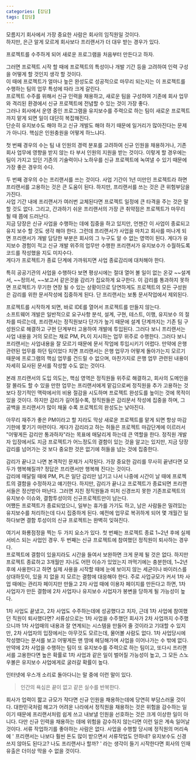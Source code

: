 ```yaml
---
categories: [잡담]
tags: [잡담]
---
```

모름지기 회사에서 가장 중요한 사람은 회사의 임직원일 것이다.  
하지만, 은근 알게 모르게 회사보다 프리랜서가 더 대우 받는 경우가 있다.

프로젝트를 수주하게 되어 새로운 프로그램을 처음부터 만든다고 하자.

그러면 프로젝트 시작 할 때에 프로젝트의 특성이나 개발 기간 등을 고려하여 인력 구성을 어떻게 할 것인지 생각 할 것이다.  
이 때에 프로젝트가 얼마나 높은 완성도로 성공적으로 마무리 되는지는 이 프로젝트를 수행하는 팀의 업무 특성에 따라 크게 갈린다.  
프로젝트 수주를 위해서 신규 인력을 채용하고, 새로운 팀을 구성하여 기존에 회사 업무와 격리된 환경에서 신규 프로젝트에 전념할 수 있는 것이 가장 좋다.  
그러나 회사에서 운영 중인 프로그램을 유지보수를 주력으로 하는 팀이 새로운 프로젝트 까지 맡게 되면 일이 대단히 복잡해진다.  
단순히 유지보수도 해야 하고 신규 개발도 해야 하기 때문에 일거리가 많아진다는 문제가 아니다. 핵심은 인원충원을 어떻게 하느냐다.

첫 번째 경우의 수는 팀 내 인원의 경력 분포를 고려하여 신규 인원을 채용하거나, 기존 회사 업무에 영향을 받지 않는 타 부서 인원의 지원을 받는 것이다. 이렇게 할 경우에는 팀이 가지고 있던 기존의 기술력이나 노하우를 신규 프로젝트에 녹여낼 수 있기 때문에 가장 좋은 경우의 수다.

두 번째 경우의 수는 프리랜서를 쓰는 것이다. 사업 기간이 1년 미만인 프로젝트라 하면 프리랜서를 고용하는 것은 큰 도움이 된다. 하지만, 프리랜서를 쓰는 것은 큰 위험부담을 가진다.  
사업 기간 내에 프리랜서가 여러번 교체된다면 프로젝트 일정에 큰 타격을 주는 것은 말 할 것도 없다. 그리고, 간과하기 쉬운 프리랜서의 가장 큰 취약점은 프로젝트가 마무리 될 때 쯤에 드러난다.  
지금 당장은 신규 사업을 수행하는 데에 집중을 하고 있지만, 언젠간 이 사업이 종료되고 유지 보수 할 것도 생각 해야 한다. 그런데 프리랜서가 사업을 마치고 회사를 떠나게 되면 프리랜서가 개발 담당한 부분은 회사의 그 누구도 알 수 없는 영역이 된다. 게다가 유지보수 경험이 적고 신규 개발 위주의 업무만 수행한 프리랜서가 유지보수가 수월하도록 코드를 작성했을 지도 미지수다.  
게다가 프로젝트가 종료 단계에 가까워지면 사업 종료감리에 대처해야 한다.

특히 공공기관의 사업을 수행하다 보면 평상시에는 절대 열어 볼 일이 없는 온갖 ~~설계서, ~~정의서, ~~보고서 같은것을 감리가 집요하게 요구한다. 이 감리를 통과하지 못하면 프로젝트가 무기한 연장 될 수 있는 상황이므로 당연하게도 프로젝트의 모든 구성원은 감리를 위한 문서작성에 집중하게 된다. 단 프리랜서는 보통 문서작업에서 제외된다.

프로젝트를 시작하게 되면, 바로 IDE를 열어서 프로젝트를 만들지 않는다.  
소프트웨어 개발은 일반적으로 요구사항 분석, 설계, 구현, 테스트, 이행, 유지보수 의 절차를 따르는데, 프리랜서는 정직원보다 단가가 높기 때문에 설계 단계까지는 기존 팀 구성원으로 해결하고 구현 단계부터 고용하여 개발에 투입된다. 그러다 보니 프리랜서는 사업 내용을 거의 모르는 채로 PM, PL이 지시하는 업무 위주로 수행한다. 그러다 보니 프리랜서는 사업내용을 잘 모르기 때문에 문서 작업에 투입시키기 어렵다. 만약에 은행 관련된 업무를 하던 팀이었다 치면 프리랜서는 은행 업무가 어떻게 돌아가는지 모르기 때문에 프로그램의 핵심 업무를 건드릴 수 없으며, 마찬가지로 은행 업무 관련된 내용이 자세히 묘사된 문서를 작성할 수도 없는 것이다.

본래 프리랜서의 도입 의도는, 핵심 영역은 정직원들 위주로 해결하고, 회사의 도메인을 잘 몰라도 할 수 있을 만한 업무는 프리랜서에게 맡김으로써 정직원을 추가 고용하는 것보다 장기적인 맥락에서의 비용 절감을 시도하며 프로젝트 완성도를 높이는 것에 목적이 있을 것이다. 하지만 감리가 길어질수록, 정직원들은 감리문서 작성에 집중을 하며, 그 공백을 프리랜서가 많이 채울 수록 프로젝트의 완성도는 낮아진다.

아무리 재주가 좋은 PM이라고 할 지라도 막상 새로운 프로젝트를 맡게 되면 항상 마감기한에 쫓기기 마련이다. 게다가 감리라고 하는 허들은 프로젝트 마감단계에 이르러서 "어떻게든 감리만 통과하자"라는 목표에 매달리게 하는데 큰 역할을 한다. 정직원 개발자 입장에서도 지금 프로젝트가 어느정도의 결함이 있는 것을 알고는 있지만, 지금 당장 감리를 넘어가는 것 보다 중요한 것은 없기에 허들을 넘는 것에 집중한다.

감리가 끝나고 나면 본격적인 문제가 시작된다. 가장 중요한 감리를 무사히 끝낸다면 모두가 행복해질까? 정답은 프리랜서만 행복해 진다는 것이다.  
감리에 매달릴 때에 PM, PL은 일단 감리만 넘기고 나서 나중에 시간이 날 때에 프로젝트의 결함을 수정하자고 얘기한다. 하지만, 감리가 끝나고 프로젝트가 종료되면 프리랜서들은 정산받아 떠난다. 그러면 지친 정직원들과 미처 신경쓰지 못한 기존프로젝트의 유지보수 이슈와, 결함투성이의 신규프로젝트만이 남는다.  
어쨌든 프로젝트가 종료되었으니, 일부는 휴가를 가기도 하고, 남은 사람들은 밀려있는 유지보수를 처리하는데 다시 집중하게 된다. 예전에 업무로 복귀하게 되어 몇 개월간 일 하다보면 결함 투성이의 신규 프로젝트는 완벽히 잊혀진다.

여기서 화룡점정을 찍는 두 가지 요소가 있다. 첫 번째는 프로젝트 종료 1~2년 후에 실제 서비스 되는 사업인 경우. 두 번째는 신규 프로젝트에 참여했던 정직원이 퇴사하는 경우다.  
프로젝트에 결함이 있을지라도 시간을 들여서 보완하면 크게 문제 될 것은 없다. 하지만 프로젝트 종료하고 3개월만 지나도 어떤 이슈가 있었는지 까먹기에는 충분한데, 1~2년 후에 사용한다고 하면 실제 사용을 시작할 때에 눈에 보이지 않는 세균이나 바이러스를 상대하듯이, 있을 지 없을 지 모르는 결함에 대응해야 한다. 주로 사업규모가 커서 1차 사업 때에는 관리자 페이지만 만들고 2차 사업 때에 이용자 페이지를 만든다고 하면, 1차 사업자가 만든 결함에 2차 사업자나 유지보수 사업자가 봉변을 당하게 될 가능성이 높다.

1차 사업도 끝냈고, 2차 사업도 수주하는데에 성공했다고 치자, 근데 1차 사업에 참여했던 직원이 퇴사했다면? 서류상으로는 1차 사업을 수주했던 회사가 2차 사업까지 수주했으니까 1차 사업때의 내용과 잘 연계되는 시스템을 만들어 줄 것이라고 기대할 수 있지만, 2차 사업자의 입장에서는 아무것도 모르는데, 물어볼 사람도 없다. 1차 사업당시에 작성했다는 문서를 보고 어떻게든 맨 땅에 헤딩해가며 사업을 이어나가는 수 밖에 없다. 만약에 2차 사업을 수행하는 팀이 또 유지보수를 주력으로 하는 팀이고, 또다시 프리랜서를 고용한다면 높은 확률로 1차 사업과 같은 일이 벌어질 가능성이 높고, 그 모든 스노우볼은 유지보수 사업에게로 굴러갈 확률이 높다.  

인터넷에 우스개 소리로 돌아다니는 말 중에 이런 말이 있다.

> 인간의 욕심은 끝이 없고 같은 실수를 반복한다.

회사가 업력이 짧고 규모가 작다면 신규 인원을 채용하는데에 당연히 부담스러울 것이다. 대한민국처럼 해고가 어려운 나라에서 정직원을 채용하는 것은 위험을 감수하는 일이기 때문에 프리랜서처럼 쉽게 쓰고 내보낼 인원을 선호하는 것은 크게 이상한 일이 아니다. 다만 신규 인력을 채용하는 데에 위험을 감수하지 않는다면 이런 일은 계속 일어날 것이다.
서류 작업하기를 좋아하는 사람은 없다. 사업을 수행할 당시에 정직원의 머리속에 ' 프리랜서는 나보다 훨씬 돈도 많이 받으면서 서류작업도 안하네? 유지보수도 신경쓰지 않아도 된다고? 나도 프리랜서나 할까? ' 라는 생각이 들기 시작한다면 회사의 인재유출은 더이상 막을 수 없을 것이다.

